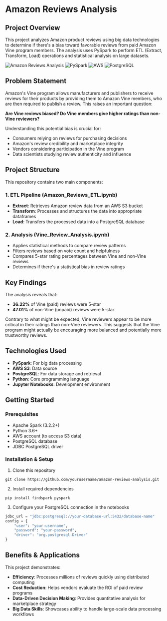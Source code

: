 # Amazon Reviews Analysis

## Project Overview
This project analyzes Amazon product reviews using big data technologies to determine if there's a bias toward favorable reviews from paid Amazon Vine program members. The analysis uses PySpark to perform ETL (Extract, Transform, Load) operations and statistical analysis on large datasets.

![Amazon Reviews Analysis](https://img.shields.io/badge/Data%20Analysis-Big%20Data-blue)
![PySpark](https://img.shields.io/badge/Technology-PySpark-orange)
![AWS](https://img.shields.io/badge/Cloud-AWS-yellow)
![PostgreSQL](https://img.shields.io/badge/Database-PostgreSQL-blue)

## Problem Statement
Amazon's Vine program allows manufacturers and publishers to receive reviews for their products by providing them to Amazon Vine members, who are then required to publish a review. This raises an important question:

**Are Vine reviews biased? Do Vine members give higher ratings than non-Vine reviewers?**

Understanding this potential bias is crucial for:
- Consumers relying on reviews for purchasing decisions
- Amazon's review credibility and marketplace integrity
- Vendors considering participation in the Vine program
- Data scientists studying review authenticity and influence

## Project Structure
This repository contains two main components:

### 1. ETL Pipeline (Amazon_Reviews_ETL.ipynb)
- **Extract**: Retrieves Amazon review data from an AWS S3 bucket
- **Transform**: Processes and structures the data into appropriate dataframes
- **Load**: Transfers the processed data into a PostgreSQL database

### 2. Analysis (Vine_Review_Analysis.ipynb)
- Applies statistical methods to compare review patterns
- Filters reviews based on vote count and helpfulness 
- Compares 5-star rating percentages between Vine and non-Vine reviews
- Determines if there's a statistical bias in review ratings

## Key Findings
The analysis reveals that:
- **36.22%** of Vine (paid) reviews were 5-star
- **47.01%** of non-Vine (unpaid) reviews were 5-star

Contrary to what might be expected, Vine reviewers appear to be more critical in their ratings than non-Vine reviewers. This suggests that the Vine program might actually be encouraging more balanced and potentially more trustworthy reviews.

## Technologies Used
- **PySpark**: For big data processing
- **AWS S3**: Data source
- **PostgreSQL**: For data storage and retrieval
- **Python**: Core programming language
- **Jupyter Notebooks**: Development environment

## Getting Started

### Prerequisites
- Apache Spark (3.2.2+)
- Python 3.6+
- AWS account (to access S3 data)
- PostgreSQL database
- JDBC PostgreSQL driver

### Installation & Setup
1. Clone this repository
```
git clone https://github.com/yourusername/amazon-reviews-analysis.git
```

2. Install required dependencies
```
pip install findspark pyspark
```

3. Configure your PostgreSQL connection in the notebooks
```python
jdbc_url = "jdbc:postgresql://your-database-url:5432/database-name"
config = {
    "user": "your-username",
    "password": "your-password",
    "driver": "org.postgresql.Driver"
}
```

## Benefits & Applications
This project demonstrates:
- **Efficiency**: Processes millions of reviews quickly using distributed computing
- **Cost Reduction**: Helps vendors evaluate the ROI of paid review programs
- **Data-Driven Decision Making**: Provides quantitative analysis for marketplace strategy
- **Big Data Skills**: Showcases ability to handle large-scale data processing workflows
